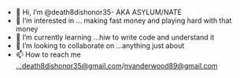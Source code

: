 - 👋 Hi, I’m @death8dishonor35- AKA ASYLUM/NATE
- 👀 I’m interested in ... making fast money and playing hard with that money
- 🌱 I’m currently learning ...hiw to write code and understand it
- 💞️ I’m looking to collaborate on ...anything just about
- 📫 How to reach me ...death8dishonor35@gmail.com/nvanderwood89@gmail.com

<!---
death8dishonor35/death8dishonor35 is a ✨ special ✨ repository because its `README.md` (this file) appears on your GitHub profile.
You can click the Preview link to take a look at your changes.
--->
